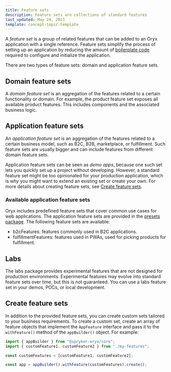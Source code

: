 ```yaml
---
title: Feature sets
description: Feature sets are collections of standard features
last_updated: May 24, 2023
template: concept-topic-template
---
```


A *feature set* is a group of related features that can be added to an Oryx application with a single reference. Feature sets simplify the process of setting up an application by reducing the amount of [boilerplate code](./boilerplate.md) required to configure and initialize the application.

There are two types of feature sets: domain and application feature sets.

## Domain feature sets

A *domain feature set* is an aggregation of the features related to a certain functionality or domain. For example, the product feature set exposes all available product features. This includes components and the associated business logic.

## Application feature sets

An *application feature set* is an aggregation of the features related to a certain business model, such as B2C, B2B, marketplace, or fulfillment. Such feature sets are usually bigger and can include features from different domain feature sets.

Application feature sets can be seen as _demo apps_, because one such set lets you quickly set up a project without developing. However, a standard feature set might be too opinionated for your production application, which is why you might want to extend an existing set or create your own. For more details about creating feature sets, see [Create feature sets](#create-feature-sets).

### Available application feature sets

Oryx includes predefined feature sets that cover common use cases for web applications. The application feature sets are provided in the [presets package](./presets.md). The following feature sets are available:

- b2cFeatures: features commonly used in B2C applications.
- fulfillmentFeatures: features used in PWAs, used for picking products for fulfillment.

## Labs

The labs package provides experimental features that are not designed for production environments. Experimental features may evolve into standard feature sets over time, but this is not guaranteed. You can use a labs feature set in your demos, POCs, or local development.

## Create feature sets

In addition to the provided feature sets, you can create custom sets tailored to your business requirements. To create a custom set, create an array of feature objects that implement the `AppFeature` interface and pass it to the `withFeature()` method of the `appBuilder()` object. For example:

```ts
import { appBuilder } from "@spryker-oryx/core";
import { customFeature1, customFeature2 } from "./my-features";

const customFeatures = [customFeature1, customFeature2];

const app = appBuilder().withFeature(customFeatures).create();
```
